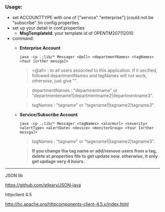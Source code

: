 ### Usage:

- set ACCOUNTTYPE with one of ["service" "enterprise"] \(could not be  "subscribe" \)in config.properties
- set up your detail in conf.properties
	- **MsgTemplateId**:  your template id of OPENTM207112010
- command:
	- __Enterprise Account__ 
    
        `java -cp .;lib/* Messager <@all> <departmentNames> <tagNames> <Your [orther messga]>`
        
        > <@all> : to all users associted to this application. If it secified, followed departmentNames and tagNames will not work, otherwise, just give "".
        
        > departmentNames : "departmentname" or "departmentename1|departmentname2|departmentname3". 
        
        > tagNames : "tagname" or "tagename1|tagname2|tagname3". 
    
	- __Service/Subscribe Account__ 
    
        `java -cp .;lib/* Messager <tagNames> <alarmurl> <severity> <alertType> <alertDate> <device> <monitorGroup> <Your [orther messga]>`
		
        > tagNames : "tagname" or "tagename1|tagname2|tagname3". 
        
        > __If you change the tag name or add/remove users from a tag, delete st.properties file to get update now. otherwise, it only get updage very 4 hours.__

---

JSON lib

https://github.com/stleary/JSON-java


httpclient 4.5

http://hc.apache.org/httpcomponents-client-4.5.x/index.html
